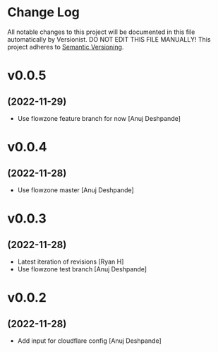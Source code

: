 # Change Log

All notable changes to this project will be documented in this file
automatically by Versionist. DO NOT EDIT THIS FILE MANUALLY!
This project adheres to [Semantic Versioning](http://semver.org/).

# v0.0.5
## (2022-11-29)

* Use flowzone feature branch for now [Anuj Deshpande]

# v0.0.4
## (2022-11-28)

* Use flowzone master [Anuj Deshpande]

# v0.0.3
## (2022-11-28)

* Latest iteration of revisions [Ryan H]
* Use flowzone test branch [Anuj Deshpande]

# v0.0.2
## (2022-11-28)

* Add input for cloudflare config [Anuj Deshpande]

